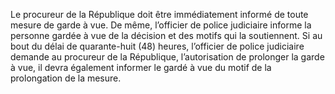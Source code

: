 Le procureur de la République doit être immédiatement informé de toute mesure de garde à vue.
De même, l’officier de police judiciaire informe la personne gardée à vue de la décision et des motifs qui la soutiennent.
Si au bout du délai de quarante-huit (48) heures, l’officier de police judiciaire demande au procureur de la République, l’autorisation de prolonger la garde à vue, il devra également informer le gardé à vue du motif de la prolongation de la mesure.